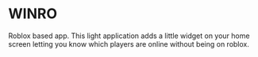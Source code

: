 # WINRO
Roblox based app. This light application adds a little widget on your home screen letting you know which players are online without being on roblox.
